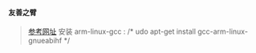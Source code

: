 #### 友善之臂

> [参考网址](https://blog.csdn.net/assert__LINE__/article/details/80241908)
> 安装 arm-linux-gcc : /* udo apt-get install gcc-arm-linux-gnueabihf */
